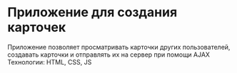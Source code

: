 # Приложение для создания карточек

Приложение позволяет просматривать карточки других пользователей, создавать карточки и отправлять их на сервер при помощи AJAX  
Технологии: HTML, CSS, JS
